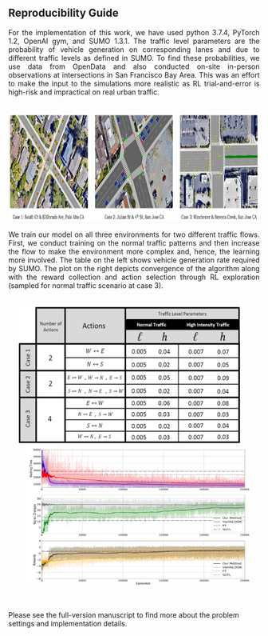 ## Reproducibility Guide ##

<div align="justify"> For the implementation of this work, we have used python 3.7.4, PyTorch 1.2, OpenAI gym, and SUMO 1.3.1. The traffic level parameters are the probability of vehicle generation on corresponding lanes and due to different traffic levels as defined in SUMO. To find these probabilities, we use data from OpenData and also conducted on-site in-person observations at intersections in San Francisco Bay Area. This was an effort to make the input to the simulations more realistic as RL trial-and-error is high-risk and impractical on real urban traffic.  </div> <br>

<img src=Figures/envs.png width="1100" height="220" /> <br>

<div align="justify"> We train our model on all three environments for two different traffic flows. First, we conduct training on the normal traffic patterns and then increase the flow to make the environment more complex and, hence, the learning more involved. The table on the left shows vehicle generation rate required by SUMO. The plot on the right depicts convergence of the algorithm along with the reward collection and action selection through RL exploration (sampled for normal traffic scenario at case 3). </div> <br>

<!--- ## Traffic vehicle generation rate <br> --->
<!--- <img src=table.PNG width="450" height="250" /> --->

<p float="left">
  &emsp;
  <img src=table.PNG width="450" height="280" />
  &emsp; &emsp; &emsp; &emsp;
  <img src=final_plot.png width="450" height="280" />
</p> <br>

Please see the full-version manuscript to find more about the problem settings and implementation details.
